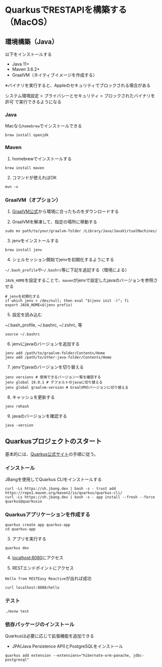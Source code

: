 # QuarkusでRESTAPIを構築する（MacOS）

## 環境構築（Java）

以下をインストールする

- Java 11+
- Maven 3.6.2+
- GraalVM（ネイティブイメージを作成する）

※バイナリを実行すると、Appleのセキュリティでブロックされる場合がある

システム環境設定 > プライバシーとセキュリティ > ブロックされたバイナリを許可 で実行できるようになる

### Java

Macなら`homebrew`でインストールできる

```
brew install openjdk
```

### Maven

1. homebrewでインストールする

```
brew install maven
```

2. コマンドが使えればOK
```
mvn -v
```

### GraalVM（オプション）

1. [GraalVM公式](https://www.graalvm.org/downloads/)から環境に合ったものをダウンロードする

2. GraalVMを解凍して、指定の場所に移動する

```
sudo mv path/to/your/graalvm-folder /Library/Java/JavaVirtualMachines/
```

3. jenvをインストールする

```
brew install jenv
```

4. シェルセッション開始でjenvを初期化するようにする

`~/.bash_profile`や`~/.bashrc`等に下記を追記する（環境による）

`JAVA_HOME`を設定することで、`maven`がjenvで設定したjavaのバージョンを参照させる

```.bashrc
# jenvを初期化する
if which jenv > /dev/null; then eval "$(jenv init -)"; fi
export JAVA_HOME=$(jenv prefix)
```

5. 設定を読み込む

~/.bash_profile, ~/.bashrc, ~/.zshrc, 等

```
source ~/.bashrc
```

6. jenvにjavaのバージョンを追加する

```
jenv add /path/to/graalvm-folder/Contents/Home
jenv add /path/to/other-java-folder/Contents/Home
```

7. jenvでjavaのバージョンを切り替える

```
jenv versions # 使用できるバージョン一覧を確認する
jenv global 19.0.1 # デフォルトのjavaに切り替える
jenv global graalvm-version # GraalVMのバージョンに切り替える
```

8. キャッシュを更新する

```
jenv rehash
```

9. javaのバージョンを確認する

```
java -version
```

## Quarkusプロジェクトのスタート

基本的には、[Quarkus公式サイト](https://ja.quarkus.io/)の手順に従う。

### インストール

JBangを使用してQuarkus CLIをインストールする

```
curl -Ls https://sh.jbang.dev | bash -s - trust add https://repo1.maven.org/maven2/io/quarkus/quarkus-cli/
curl -Ls https://sh.jbang.dev | bash -s - app install --fresh --force quarkus@quarkusio
```

### Quarkusアプリケーションを作成する

```
quarkus create app quarkus-app
cd quarkus-app
```

3. アプリを実行する

```
quarkus dev
```

4. [localhost:8080](http://localhost:8080)にアクセス

5. RESTエンドポイントにアクセス

`Hello from RESTEasy Reactive`が出れば成功

```
curl localhost:8080/hello
```

### テスト

```
./mvnw test
```

### 依存パッケージのインストール

Quarkusは必要に応じて拡張機能を追加できる

- JPA(Java Persistence API)とPostgreSQLをインストール

```
quarkus add extension --extensions="hibernate-orm-panache, jdbc-postgresql"
```
